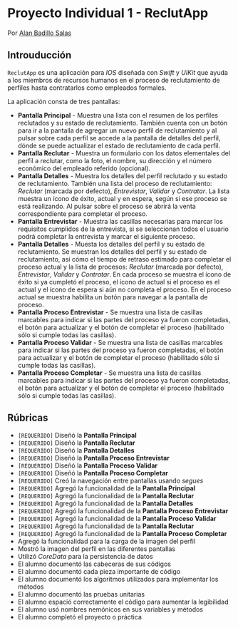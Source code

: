 # Proyecto Individual 1 - ReclutApp

Por [Alan Badillo Salas](https://www.nomadacode.com)

## Introuducción

`ReclutApp` es una aplicación para *IOS* diseñada con *Swift* y *UIKit* que ayuda a los miembros de recursos humanos en el proceso de reclutamiento de perfiles hasta contratarlos como empleados formales.

La aplicación consta de tres pantallas:

* **Pantalla Principal** - Muestra una lista con el resumen de los perfiles reclutados y su estado de reclutamiento. También cuenta con un botón para ir a la pantalla de agregar un nuevo perfil de reclutamiento y al pulsar sobre cada perfil se accede a la pantalla de detalles del perfil, dónde se puede actualizar el estado de reclutamiento de cada perfil.
* **Pantalla Reclutar** - Muestra un formulario con los datos elementales del perfil a reclutar, como la foto, el nombre, su dirección y el número económico del empleado referido (opcional).
* **Pantalla Detalles** - Muestra los detalles del perfil reclutado y su estado de reclutamiento. También una lista del proceso de reclutamiento: *Reclutar* (marcada por defecto), *Entrevistar*, *Validar* y *Contratar*. La lista muestra un ícono de éxito, actual y en espera, según si ese proceso se está realizando. Al pulsar sobre el proceso se abrirá la venta correspondiente para completar el proceso.
* **Pantalla Entrevistar** - Muestra las casillas necesarias para marcar los requisitos cumplidos de la entrevista, si se seleccionan todos el usuario podrá completar la entrevista y marcar el siguiente proceso.
* **Pantalla Detalles** - Muesta los detalles del perfil y su estado de reclutamiento. Se muestran los detalles del perfil y su estado de reclutamiento, así cómo el tiempo de retraso estimado para completar el proceso actual y la lista de procesos: *Reclutar* (marcada por defecto), *Entrevistar*, *Validar* y *Contratar*. En cada proceso se muestra el ícono de éxito si ya cumpletó el proceso, el ícono de actual si el proceso es el actual y el ícono de espera si aún no completa el proceso. En el proceso actual se muestra habilita un botón para navegar a la pantalla de proceso.
* **Pantalla Proceso Entrevistar** - Se muestra una lista de casillas marcables para indicar si las partes del proceso ya fueron completadas, el botón para actualizar y el botón de completar el proceso (habilitado sólo si cumple todas las casillas).
* **Pantalla Proceso Validar** - Se muestra una lista de casillas marcables para indicar si las partes del proceso ya fueron completadas, el botón para actualizar y el botón de completar el proceso (habilitado sólo si cumple todas las casillas).
* **Pantalla Proceso Completar** - Se muestra una lista de casillas marcables para indicar si las partes del proceso ya fueron completadas, el botón para actualizar y el botón de completar el proceso (habilitado sólo si cumple todas las casillas).

## Rúbricas

* `[REQUERIDO]` Diseñó la **Pantalla Principal**
* `[REQUERIDO]` Diseñó la **Pantalla Reclutar**
* `[REQUERIDO]` Diseñó la **Pantalla Detalles**
* `[REQUERIDO]` Diseñó la **Pantalla Proceso Entrevistar**
* `[REQUERIDO]` Diseñó la **Pantalla Proceso Validar**
* `[REQUERIDO]` Diseñó la **Pantalla Proceso Completar**
* `[REQUERIDO]` Creó la navegación entre pantallas usando *segues*
* `[REQUERIDO]` Agregó la funcionalidad de la **Pantalla Principal**
* `[REQUERIDO]` Agregó la funcionalidad de la **Pantalla Reclutar**
* `[REQUERIDO]` Agregó la funcionalidad de la **Pantalla Detalles**
* `[REQUERIDO]` Agregó la funcionalidad de la **Pantalla Proceso Entrevistar**
* `[REQUERIDO]` Agregó la funcionalidad de la **Pantalla Proceso Validar**
* `[REQUERIDO]` Agregó la funcionalidad de la **Pantalla Reclutar**
* `[REQUERIDO]` Agregó la funcionalidad de la **Pantalla Proceso Completar**
* Agregó la funcionalidad para la carga de la imagen del perfil
* Mostró la imagen del perfil en las diferentes pantallas
* Utilizó *CoreData* para la persistencia de datos
* El alumno documentó las cabeceras de sus códigos
* El alumno documentó cada pieza importante de código
* El alumno documentó los algoritmos utilizados para implementar los métodos
* El alumno documentó las pruebas unitarias
* El alumno espació correctamente el código para aumentar la legibilidad
* El alumno usó nombres nemónicos en sus variables y métodos
* El alumno completó el proyecto o práctica
